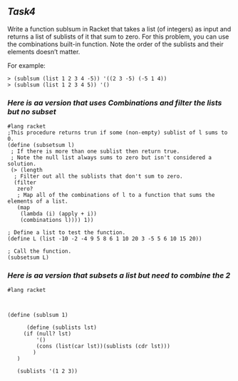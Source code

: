 ## **_Task4_**

 Write a function sublsum in Racket that takes a list (of integers) as input and returns a list of sublists of it that sum to zero. For this problem,
  you can use the combinations built-in function. Note the order of the sublists and their elements doesn’t matter. 
  
  For example: 
  ```Racket
  > (sublsum (list 1 2 3 4 -5)) '((2 3 -5) (-5 1 4)) 
  > (sublsum (list 1 2 3 4 5)) '()
  ```

### **_Here is aa version that uses Combinations and filter the lists but no subset_** 

 ```Racket
#lang racket
 ;This procedure returns trun if some (non-empty) sublist of l sums to 0.
(define (subsetsum l)
  ; If there is more than one sublist then return true.
  ; Note the null list always sums to zero but isn't considered a solution.
  (> (length
   ; Filter out all the sublists that don't sum to zero.
   (filter
    zero?
    ; Map all of the combinations of l to a function that sums the elements of a list.
    (map
     (lambda (i) (apply + i))
     (combinations l)))) 1))

; Define a list to test the function.
(define L (list -10 -2 -4 9 5 8 6 1 10 20 3 -5 5 6 10 15 20))

; Call the function.
(subsetsum L)

 ```

### **_Here is aa version that subsets a list but need to combine the 2_** 

 ```Racket
 #lang racket 



(define (sublsum 1)
  
       (define (sublists lst)
      (if (null? lst)
          '()
          (cons (list(car lst))(sublists (cdr lst)))
         )
    )
      
    (sublists '(1 2 3))
 
 ```

